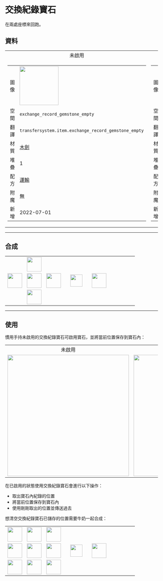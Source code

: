 # 交換紀錄寶石
在兩處座標來回跑。

## 資料
<table>
    <tr>
        <td align="center">未啟用</td>
        <td align="center">已啟用</td>
    </tr>
    <tr>
        <td>
            <table>
                <tr><td>圖像</td><td><img src="https://i.imgur.com/7OTyHPW.png" width="128"/></td></tr>
                <tr><td>空間</td><td><code>exchange_record_gemstone_empty</code></td></tr>
                <tr><td>翻譯</td><td><code>transfersystem.item.exchange_record_gemstone_empty</code></td></tr>
                <tr><td>材質</td><td><a href="https://minecraft.fandom.com/zh/wiki/木劍">木劍</a></td></tr>
                <tr><td>堆疊</td><td>1</td></tr>
                <tr><td>配方</td><td><a href="https://minecraft.fandom.com/zh/wiki/合成/運輸配方">運輸</a></td></tr>
                <tr><td>附魔</td><td>無</td></tr>
                <tr><td>新增</td><td>2022-07-01</td></tr>
            </table>
        </td>
        <td>
            <table>
                <tr><td>圖像</td><td><img src="https://i.imgur.com/B0iK4sj.png" width="128"/></td></tr>
                <tr><td>空間</td><td><code>exchange_record_gemstone</code></td></tr>
                <tr><td>翻譯</td><td><code>transfersystem.item.exchange_record_gemstone</code></td></tr>
                <tr><td>材質</td><td><a href="https://minecraft.fandom.com/zh/wiki/木劍">木劍</a></td></tr>
                <tr><td>堆疊</td><td>1</td></tr>
                <tr><td>配方</td><td><a href="https://minecraft.fandom.com/zh/wiki/合成/運輸配方">運輸</a></td></tr>
                <tr><td>附魔</td><td>無</td></tr>
                <tr><td>新增</td><td>2022-07-01</td></tr>
            </table>
        </td>
    </tr>
</table>
  
---
  
## 合成
<table>
    <tr><td></td><td><img src="https://i.imgur.com/0VSclPu.png" width="48"/></td><td></td><td colspan="3"></td></tr>
    <tr><td><img src="https://i.imgur.com/0VSclPu.png" width="48"/></td><td><img src="https://i.imgur.com/nTDcFr1.png" width="48"/></td><td><img src="https://i.imgur.com/0VSclPu.png" width="48"/></td><td width="70" align="center"><img src="https://i.imgur.com/VE0KqIE.png" width="40"/></td><td><img src="https://i.imgur.com/7OTyHPW.png" width="48"/></td><td width="70"></td></tr>
    <tr><td></td><td><img src="https://i.imgur.com/0VSclPu.png" width="48"/></td><td></td><td colspan="3"></td></tr>
</table>
  
---

## 使用
慣用手持未啟用的交換紀錄寶石可啟用寶石，並將當前位置保存到寶石內：  

<table>
    <tr><td align="center">未啟用</td><td align="center">已啟用</td></tr>
    <tr><td><img src="https://i.imgur.com/av4OPF8.png" width="400"/></td><td><img src="https://i.imgur.com/4lduUoD.png" width="400"/></td></tr>
</table>

在已啟用的狀態使用交換紀錄寶石會進行以下操作：
- 取出寶石內紀錄的位置
- 將當前位置保存到寶石內
- 使用剛剛取出的位置並傳送過去

想清空交換紀錄寶石已儲存的位置需要牛奶一起合成：  
<table>
    <tr><td><img src="https://i.imgur.com/wl43BjZ.png" width="48"/></td><td><img src="https://i.imgur.com/wl43BjZ.png" width="48"/></td><td><img src="https://i.imgur.com/wl43BjZ.png" width="48"/></td><td colspan="3"></td></tr>
    <tr><td><img src="https://i.imgur.com/wl43BjZ.png" width="48"/></td><td><img src="https://i.imgur.com/B0iK4sj.png" width="48"/></td><td><img src="https://i.imgur.com/wl43BjZ.png" width="48"/></td><td width="70" align="center"><img src="https://i.imgur.com/VE0KqIE.png" width="40"/></td><td><img src="https://i.imgur.com/7OTyHPW.png" width="48"/></td><td width="70"></td></tr>
    <tr><td><img src="https://i.imgur.com/wl43BjZ.png" width="48"/></td><td><img src="https://i.imgur.com/D9EWcrw.png" width="48"/></td><td><img src="https://i.imgur.com/wl43BjZ.png" width="48"/></td><td colspan="3"></td></tr>
</table>
